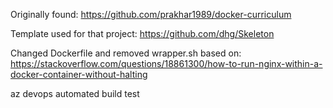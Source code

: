 Originally found: https://github.com/prakhar1989/docker-curriculum 

Template used for that project: https://github.com/dhg/Skeleton

Changed Dockerfile and removed wrapper.sh based on: https://stackoverflow.com/questions/18861300/how-to-run-nginx-within-a-docker-container-without-halting

az devops automated build test
